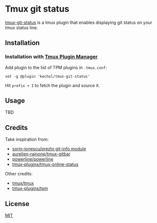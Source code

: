 # Tmux git status

[tmux-git-status](https://github.com/kechol/tmux-git-status) is a tmux plugin that enables displaying git status on your tmux status line.

## Installation

### Installation with [Tmux Plugin Manager](https://github.com/tmux-plugins/tpm)

Add plugin to the list of TPM plugins in `.tmux.conf`:

```console
set -g @plugin 'kechol/tmux-git-status'
```

Hit `prefix + I` to fetch the plugin and source it.

## Usage

TBD

## Credits

Take inspiration from:

- [sorin-ionescu/prezto git-info module](https://github.com/sorin-ionescu/prezto)
- [aurelien-rainone/tmux-gitbar](https://github.com/aurelien-rainone/tmux-gitbar)
- [powerline/powerline](https://github.com/powerline/powerline)
- [tmux-plugins/tmux-online-status](https://github.com/tmux-plugins/tmux-online-status)

Other credits:
- [tmux/tmux](https://github.com/tmux/tmux)
- [tmux-plugins/tpm](https://github.com/tmux-plugins/tpm)

## License

[MIT](LICENSE.md)
